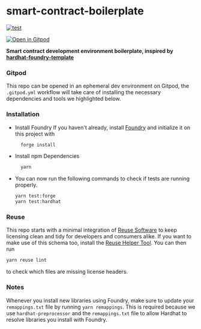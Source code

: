 # smart-contract-boilerplate

[![test](https://github.com/0xKrauser/smart-contract-boilerplate/actions/workflows/test.yml/badge.svg?branch=main)](https://github.com/0xKrauser/smart-contract-boilerplate/actions/workflows/test.yml)

[![Open in Gitpod](https://gitpod.io/button/open-in-gitpod.svg)](https://gitpod.io/#https://github.com/0xKrauser/smart-contract-boilerplate)

**Smart contract development environment boilerplate, inspired by [hardhat-foundry-template](https://github.com/foundry-rs/hardhat-foundry-template)**


### Gitpod

This repo can be opened in an ephemeral dev environment on Gitpod, the `.gitpod.yml` workflow will take care of installing the necessary dependencies and tools we highlighted below.


### Installation

  * Install Foundry
  If you haven't already, install [Foundry](https://book.getfoundry.sh/getting-started/installation)
  and initialize it on this project with
    ```bash
      forge install
    ```
  * Install npm Dependencies
    ```bash
      yarn
    ```
  * You can now run the following commands to check if tests are running properly.
    ```bash
    yarn test:forge
    yarn test:hardhat
    ```


### Reuse

This repo starts with a minimal integration of [Reuse Software](https://reuse.software/) to keep licensing clean and tidy for developers and consumers alike. If you want to make use of this schema too, install the [Reuse Helper Tool](https://git.fsfe.org/reuse/tool). You can then run
```bash
yarn reuse lint
```
to check which files are missing license headers.


### Notes

Whenever you install new libraries using Foundry, make sure to update your `remappings.txt` file by running `yarn remappings`. This is required because we use `hardhat-preprocessor` and the `remappings.txt` file to allow Hardhat to resolve libraries you install with Foundry.